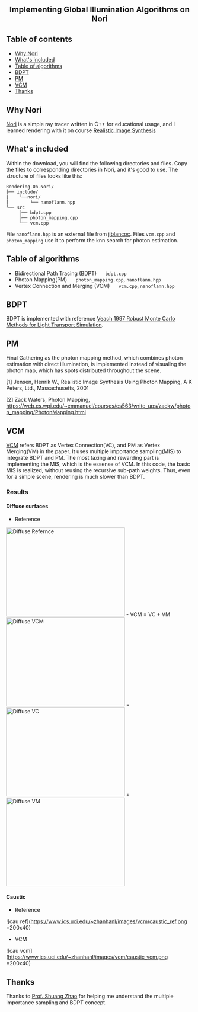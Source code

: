 <h2 align="center">Implementing Global Illumination Algorithms on Nori</h2>


## Table of contents
- [Why Nori](#why-nori)
- [What's included](#whats-included)
- [Table of algorithms](#table-of-algorithms)
- [BDPT](#bdpt)
- [PM](#pm)
- [VCM](#vcm)
- [Thanks](#thanks)

## Why Nori
[Nori](https://github.com/wjakob/nori) is a simple ray tracer written in C++ for educational usage, and I learned rendering with it on course [Realistic Image Synthesis](https://www.ics.uci.edu/~shz/courses/cs295/)

## What's included

Within the download, you will find the following directories and files. Copy the files to corresponding directories in Nori, and it's good to use. The structure of files looks like this: 

```text
Rendering-On-Nori/
├── include/
|    └──nori/
|        └── nanoflann.hpp
└── src
     ├── bdpt.cpp
     ├── photon_mapping.cpp
     └── vcm.cpp
```
File `nanoflann.hpp` is an external file from [jlblancoc](https://github.com/jlblancoc/nanoflann/blob/master/include/nanoflann.hpp). Files `vcm.cpp` and `photon_mapping` use it to perform the knn search for photon estimation.

## Table of algorithms
- Bidirectional Path Tracing (BDPT) 
  &nbsp;&nbsp;&nbsp;&nbsp;&nbsp;`bdpt.cpp`
- Photon Mapping(PM)
  &nbsp;&nbsp;&nbsp;&nbsp;&nbsp;`photon_mapping.cpp`, `nanoflann.hpp`
- Vertex Connection and Merging (VCM) 
  &nbsp;&nbsp;&nbsp;&nbsp;&nbsp;`vcm.cpp`, `nanoflann.hpp`

## BDPT
BDPT is implemented with reference [Veach 1997 Robust Monte Carlo Methods for Light Transport Simulation](http://graphics.stanford.edu/papers/veach_thesis/).
## PM
Final Gathering as the photon mapping method, which combines photon estimation with direct illumination, is implemented instead of visualing the photon map, which has spots distributed throughout the scene.

[1]	Jensen, Henrik W., Realistic Image Synthesis Using Photon Mapping, A K Peters, Ltd., Massachusetts, 2001

[2] Zack Waters, Photon Mapping, https://web.cs.wpi.edu/~emmanuel/courses/cs563/write_ups/zackw/photon_mapping/PhotonMapping.html
## VCM
[VCM](http://www.smallvcm.com/) refers BDPT as Vertex Connection(VC), and PM as Vertex Merging(VM) in the paper. It uses multiple importance sampling(MIS) to integrate BDPT and PM. The most taxing and rewarding part is implementing the MIS, which is the essense of VCM. In this code, the basic MIS is realized, without reusing the recursive  sub-path weights. Thus, even for a simple scene, rendering is much slower than BDPT.

### Results
#### Diffuse surfaces
- Reference
<img src="https://www.ics.uci.edu/~zhanhanl/images/vcm/diffuse_ref.png" alt="Diffuse Refernce" width=320 height=240>
- VCM = VC + VM
<img src="https://www.ics.uci.edu/~zhanhanl/images/vcm/diffuse_vcm.png" alt="Diffuse VCM" width=320 height=240>&nbsp;=&nbsp;<img src="https://www.ics.uci.edu/~zhanhanl/images/vcm/diffuse_vc.png" alt="Diffuse VC" width=320 height=240>&nbsp;+&nbsp;<img src="https://www.ics.uci.edu/~zhanhanl/images/vcm/diffuse_vm.png" alt="Diffuse VM" width=320 height=240>


#### Caustic
- Reference

![cau ref](https://www.ics.uci.edu/~zhanhanl/images/vcm/caustic_ref.png =200x40)
- VCM

![cau vcm](https://www.ics.uci.edu/~zhanhanl/images/vcm/caustic_vcm.png =200x40)

## Thanks
Thanks to [Prof. Shuang Zhao](www.shuangz.com) for helping me understand the multiple importance sampling and BDPT concept.


 